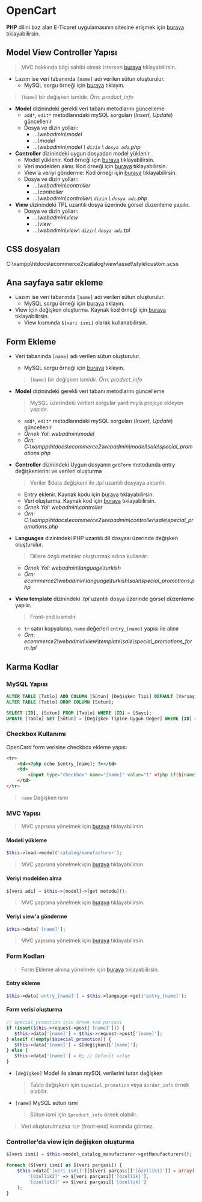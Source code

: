 # OpenCart

**PHP** dilini baz alan E-Ticaret uygulamasının sitesine erişmek için  [buraya](https://www.opencart.com/index.php?route=common/home) tıklayabilirsin.

## Model View Controller Yapısı

> MVC hakkında bilgi sahibi olmak istersen [buraya](../Proje%20Y%C3%B6netimi%20Notlar%C4%B1/Proje%20Y%C3%B6netimi#Model%20View%20Controller%20Yap%C4%B1s%C4%B1) tıklayabilirsin.

* Lazım ise veri tabanında `[name]` adı verilen sütun oluşturulur.
  * MySQL sorgu örneği için [buraya](#MySQL%20Yapısı) tıklayın.

> `[Name]` bir değişken ismidir. *Örn: product_info*

* **Model** dizinindeki gerekli veri tabanı metodlarını güncelleme
  * `add*`, `edit*` metodlarındaki mySQL sorguları (*Insert, Update*) güncellenir
  * Dosya ve dizin yolları:
    * *...\webadmin\model*
    * *...\model*
    * *...\webadmin\model \ `dizin` \ `dosya adı`.php*
* **Controller** dizinindeki uygun dosyadan model yüklenir.
  * Model yüklenir. Kod örneği için [buraya](#Modeli%20y%C3%BCkleme) tıklayabilirsin.
  * Veri modelden alınır. Kod örneği için [buraya](#Veriyi%20modelden%20alma) tıklayabilirsin.
  * View'a veriyi gönderme: Kod örneği için [buraya](#Veriyi%20view%27a%20g%C3%B6nderme) tıklayabilirsin.
  * Dosya ve dizin yolları:
    * *...\webadmin\controller*
    * *...\controller*
    * *...\webadmin\controller\ `dizin` \ `dosya adı`.php*
* **View** dizinindeki TPL uzantılı dosya üzerinde görsel düzenleme yapılır.
  * Dosya ve dizin yolları:
    * *...\webadmin\view*
    * *...\view*
    * *...\webadmin\view\ `dizin`\ `dosya adı`.tpl*

## CSS dosyaları

C:\xampp\htdocs\ecommerce2\catalog\view\asset\style\custom.scss

## Ana sayfaya satır ekleme

* Lazım ise veri tabanında `[name]` adı verilen sütun oluşturulur.
  * MySQL sorgu örneği için [buraya](#MySQL%20Yapısı) tıklayın.
* View için değişken oluşturma. Kaynak kod örneği için [buraya](#Controller%27da%20view%20i%C3%A7in%20de%C4%9Fi%C5%9Fken%20olu%C5%9Fturma) tıklayabilirsin.
  * View kısmında  `$[veri ismi]` olarak kullanabilirsin.

## Form Ekleme

* Veri tabanında `[name]` adı verilen sütun oluşturulur.
  * MySQL sorgu örneği için [buraya](#MySQL%20Yapısı) tıklayın.

  > `[Name]` bir değişken ismidir. *Örn: product_info*

* **Model** dizinindeki gerekli veri tabanı metodlarını güncelleme
  > MySQL üzerindeki verileri sorgular yardımıyla projeye ekleyen yapıdır.
  * `add*`, `edit*` metodlarındaki mySQL sorguları (*Insert, Update*) güncellenir
  * *Örnek Yol: webadmin\model*
  * *Örn: C:\xampp\htdocs\ecommerce2\webadmin\model\sale\special_promotions.php*

* **Controller** dizinindeki Uygun dosyanın `getForm` metodunda entry değişkenlerini ve verileri oluşturma
  > Veriler $data değişkeni ile *.tpl* uzantılı dosyaya aktarılır.
  * Entry eklenir. Kaynak kodu için [buraya](#Entry%20ekleme) tıklayabilirsin.
  * Veri oluşturma. Kaynak kod için [buraya](#Form%20verisi%20olu%C5%9Fturma) tıklayabilirsin.
  * *Örnek Yol: webadmin\controller*
  * *Örn: C:\xampp\htdocs\ecommerce2\webadmin\controller\sale\special_promotions.php*
* **Languages** dizinindeki PHP uzantılı dil dosyası üzerinde değişken oluşturulur.
  > Dillere özgü metinler oluşturmak adına kullanılır.
  * *Örnek Yol: webadmin\language\turkish*
  * *Örn: ecommerce2\webadmin\language\turkish\sale\special_promotions.php*
* **View template** dizinindeki *.tpl* uzantılı dosya üzerinde görsel düzenleme yapılır.
  > Front-end kısmıdır.
  * `tr` satırı kopyalanıp, `name` değerleri `entry_[name]` yapısı ile alınır
  * *Örn: ecommerce2\webadmin\view\template\sale\special_promotions_form.tpl*

## Karma Kodlar

### MySQL Yapısı

```SQL
ALTER TABLE [Tablo] ADD COLUMN [Sütun] [Değişken Tipi] DEFAULT [Varsayılan Değeri] AFTER [Önceki Sütun];
ALTER TABLE [Tablo] DROP COLUMN [Sütun];

SELECT [ID], [Sütun] FROM [Tablo] WHERE [ID] = [Sayı];
UPDATE [Tablo] SET [Sütun] = [Değişken Tipine Uygun Değer] WHERE [ID] = [Sayı];
```

### Checkbox Kullanımı

OpenCard form verisine checkbox ekleme yapısı

```html
<tr>
    <td><?php echo $entry_[name]; ?></td>
    <td>
        <input type="checkbox" name="[name]" value="1" <?php if($[name]) echo 'checked="checked"'; ?> />
    </td>
</tr>
```

> `name` Değişken ismi

### MVC Yapısı

> MVC yapısına yönelmek için [buraya](#Model%20View%20Controller%20Yap%C4%B1s%C4%B1) tıklayabilirsin.

#### Modeli yükleme

```php
$this->load->model('catalog/manufacturer');
```

> MVC yapısına yönelmek için [buraya](#Model%20View%20Controller%20Yap%C4%B1s%C4%B1) tıklayabilirsin.

#### Veriyi modelden alma

```php
$[veri adı] = $this->[model]->[get metodu]();
```

> MVC yapısına yönelmek için [buraya](#Model%20View%20Controller%20Yap%C4%B1s%C4%B1) tıklayabilirsin.

#### Veriyi view'a gönderme

```php
$this->data['[name]'];
```

> MVC yapısına yönelmek için [buraya](#Model%20View%20Controller%20Yap%C4%B1s%C4%B1) tıklayabilirsin.

### Form Kodları

> Form Ekleme alnına yönelmek için [buraya](#Form%20Ekleme) tıklayabilirsin.

#### Entry ekleme

```php
$this->data['entry_[name]'] = $this->language->get('entry_[name]');
```

#### Form verisi oluşturma

 ```php
// special_promotion için örnek kod parçası
if (isset($this->request->post['[name]'])) {
    $this->data['[name]'] = $this->request->post['[name]'];
} elseif (!empty($special_promotion)) {
    $this->data['[name]'] = $[değişken]['[name]'];
} else {
    $this->data['[name]'] = 0; // Default value
}
```

* `[değişken]` Model ile alınan mySQL verilerini tutan değişken
  > Tablo değişkeni için `$special_promotion` veya `$order_info` örnek olabilir.
* `[name]` MySQL sütun ismi
  > Sütun ismi için `$product_info` örnek olabilir.

> Veri oluşturulmazsa `TLP` (front-end) kısmında görmez.

### Controller'da view için değişken oluşturma

```php
$[veri ismi] = $this->model_catalog_manufacturer->getManufacturers();

foreach ($[veri ismi] as $[veri parçası]) {
    $this->data['[veri ismi]'][$[veri parçası]['[özellik1]']] = array(
        '[özellik2]' => $[veri parçası]['[özellik]'],
        '[özellik3]' => $[veri parçası]['[özellik]']
    );
}
```